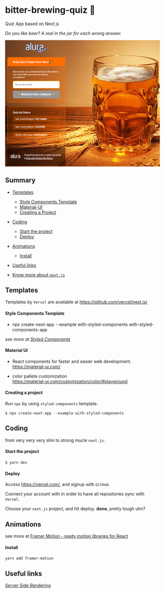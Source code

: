 # bitter-brewing-quiz :beer:
Quiz App based on Next js

_Do you like beer? A real in the jar for each wrong answer._

![Screenshot-01](public/img-01.png)

## Summary

- [Templates](#templates)
  - [Style Components Template](#style-components-template)
  - [Material-UI](#material-ui)
  - [Creating a Project](#starting-a-project)

- [Coding](#coding)
  - [Start the project](#start-the-project)
  - [Deploy](#deploy)

- [Animations](#animations)
  - [Install](#install)
- [Useful links](#useful-links)
- [Know more about `next.js`](https://nextjs.org/)

## Templates

Templates by `Vercel` are available at https://github.com/vercel/next.js/


#### Style Components Template

- npx create-next-app --example with-styled-components with-styled-components-app

_see more at [Styled Components](https://styled-components.com/)_


#### Material UI
- React components for faster and easier web development.<br />
  https://material-ui.com/

- color pallete customization <br />
  https://material-ui.com/customization/color/#playground


#### Creating a project 

Run `npx` by using `styled-components` template.

```
$ npx create-next-app --example with-styled-components
```


## Coding

from very very very slim to strong mucle `next.js`.


#### Start the project

```
$ yarn dev
```


#### Deploy

Access https://vercel.com/, and signup with `GitHub`.

Connect your account with in order to have all repositories sync with `Versel`.

Choose your `next.js` project, and hit deploy. **done**, pretty tough uhn?



## Animations

see more at [Framer Motion - ready motion libraries for React](https://www.framer.com/motion/)


#### Install

```
yarn add framer-motion
```


## Useful links

[Server Side Rendering](https://nextjs.org/docs/basic-features/data-fetching#getserversideprops-server-side-rendering)
